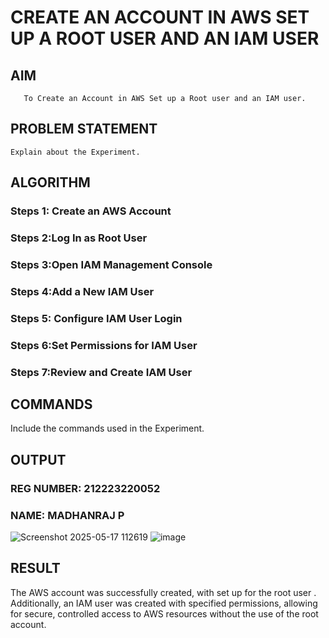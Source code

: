 # CREATE AN  ACCOUNT IN AWS SET UP A ROOT USER AND AN IAM USER 
  ## AIM
       To Create an Account in AWS Set up a Root user and an IAM user.
## PROBLEM STATEMENT
    Explain about the Experiment.

## ALGORITHM
 ### Steps 1: Create an AWS Account
 ### Steps 2:Log In as Root User
 ### Steps 3:Open IAM Management Console
 ### Steps 4:Add a New IAM User
 ### Steps 5: Configure IAM User Login
 ### Steps 6:Set Permissions for IAM User
 ### Steps 7:Review and Create IAM User
## COMMANDS
Include the commands used in the Experiment.

## OUTPUT
### REG NUMBER: 212223220052
### NAME: MADHANRAJ P

![Screenshot 2025-05-17 112619](https://github.com/user-attachments/assets/023283bc-3848-4675-8595-dfd48b4f1dc2)
![image](https://github.com/user-attachments/assets/1c6e25a7-87f3-4733-afd9-eabf9726d41a)


## RESULT
  The AWS account was successfully created, with set up for the root user . Additionally, an IAM user was created with specified permissions, allowing for secure, controlled access to AWS resources without the use of the root account.

